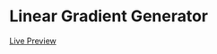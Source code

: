 # Linear Gradient Generator

<a href='https://umairfaheem042.github.io/linear-gradient-generator/'>Live Preview</a>
